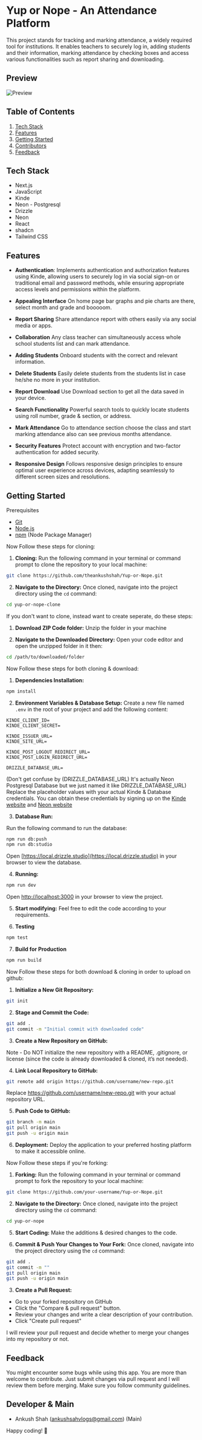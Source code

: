 <a name="readme-top"></a>

# Yup or Nope - An Attendance Platform

This project stands for tracking and marking attendance, a widely required tool for institutions. It enables teachers to securely log in, adding students and their information, marking attendance by checking boxes and access various functionalities such as report sharing and downloading.

## Preview

![Preview](public/Preview.png)

## <a name="table">Table of Contents</a>

1. [Tech Stack](#tech-stack)
2. [Features](#features)
3. [Getting Started](#getting-started)
4. [Contributors](#contributors)
5. [Feedback](#feedback)


## <a name="tech-stack">Tech Stack</a>

- Next.js
- JavaScript
- Kinde
- Neon - Postgresql
- Drizzle
- Neon
- React
- shadcn
- Tailwind CSS

## <a name="features">Features</a>

- **Authentication**: Implements authentication and authorization features using Kinde, allowing users to securely log in via social sign-on or traditional email and password methods, while ensuring appropriate access levels and permissions within the platform.

- **Appealing Interface** On home page bar graphs and pie charts are there, select month and grade and booooom.

- **Report Sharing** Share attendance report with others easily via any social media or apps.

- **Collaboration** Any class teacher can simultaneously access whole school students list and can mark attendance.

- **Adding Students** Onboard students with the correct and relevant information.

- **Delete Students** Easily delete students from the students list in case he/she no more in your institution.

- **Report Download** Use Download section to get all the data saved in your device.

- **Search Functionality** Powerful search tools to quickly locate students using roll number, grade & section, or address.

- **Mark Attendance** Go to attendance section choose the class and start marking attendance also can see previous months attendance.

- **Security Features** Protect account with encryption and two-factor authentication for added security.

- **Responsive Design** Follows responsive design principles to ensure optimal user experience across devices, adapting seamlessly to different screen sizes and resolutions.

## <a name="getting-started">Getting Started</a>

Prerequisites

- [Git](https://git-scm.com/)
- [Node.js](https://nodejs.org/en)
- [npm](https://www.npmjs.com/) (Node Package Manager)

Now Follow these steps for cloning:

1. **Cloning:** Run the following command in your terminal or command prompt to clone the repository to your local machine:

```bash
git clone https://github.com/theankushshah/Yup-or-Nope.git
```

2. **Navigate to the Directory:** Once cloned, navigate into the project directory using the `cd` command:

```bash
cd yup-or-nope-clone
```

If you don't want to clone, instead want to create seperate, do these steps:


1. **Download ZIP Code folder:** Unzip the folder in your machine


2. **Navigate to the Downloaded Directory:** Open your code editor and open the unzipped folder in it then:

```bash
cd /path/to/downloaded/folder
```

Now Follow these steps for both cloning & download:

1. **Dependencies Installation:**

```bash
npm install
```

2. **Environment Variables & Database Setup:** Create a new file named `.env` in the root of your project and add the following content:

```env
KINDE_CLIENT_ID=
KINDE_CLIENT_SECRET=

KINDE_ISSUER_URL=
KINDE_SITE_URL=

KINDE_POST_LOGOUT_REDIRECT_URL=
KINDE_POST_LOGIN_REDIRECT_URL=

DRIZZLE_DATABASE_URL=
```

(Don't get confuse by (DRIZZLE_DATABASE_URL) It's actually Neon Postgresql Database but we just named it like DRIZZLE_DATABASE_URL)
Replace the placeholder values with your actual Kinde & Database credentials. You can obtain these credentials by signing up on the [Kinde website](https://kinde.com/) and [Neon website](https://www.neon.tech/)

3. **Database Run:**

Run the following command to run the database:

```bash
npm run db:push
npm run db:studio 
```

Open [https://local.drizzle.studio](https://local.drizzle.studio) in your browser to view the database.

4. **Running:**

```bash
npm run dev
```

Open [http://localhost:3000](http://localhost:3000) in your browser to view the project.

5. **Start modifying:** Feel free to edit the code according to your requirements. 

6. **Testing**

```bash
npm test
```

7. **Build for Production**

```bash
npm run build
```

Now Follow these steps for both download & cloning in order to upload on github:

1. **Initialize a New Git Repository:**

```bash
git init
```

2. **Stage and Commit the Code:**

```bash
git add .
git commit -m "Initial commit with downloaded code"
```

3. **Create a New Repository on GitHub:**

Note - Do NOT initialize the new repository with a README, .gitignore, or license (since the code is already downloaded & cloned, it’s not needed).

4. **Link Local Repository to GitHub:**

```bash
git remote add origin https://github.com/username/new-repo.git
```

Replace https://github.com/username/new-repo.git with your actual repository URL.

5. **Push Code to GitHub:**

```bash
git branch -m main
git pull origin main
git push -u origin main
```

6. **Deployment:** Deploy the application to your preferred hosting platform to make it accessible online.


Now Follow these steps if you're forking:

1. **Forking:** Run the following command in your terminal or command prompt to fork the repository to your local machine:

```bash
git clone https://github.com/your-username/Yup-or-Nope.git
```

2. **Navigate to the Directory:** Once cloned, navigate into the project directory using the `cd` command:

```bash
cd yup-or-nope
```

5. **Start Coding:** Make the additions & desired changes to the code.


3. **Commit & Push Your Changes to Your Fork:** Once cloned, navigate into the project directory using the `cd` command:

```bash
git add .
git commit -m ""
git pull origin main
git push -u origin main
```

3. **Create a Pull Request:**

- Go to your forked repository on GitHub
- Click the "Compare & pull request" button.
- Review your changes and write a clear description of your contribution.
- Click "Create pull request"

I will review your pull request and decide whether to merge your changes into my repository or not.

## Feedback

You might encounter some bugs while using this app. You are more than welcome to contribute. Just submit changes via pull request and I will review them before merging. Make sure you follow community guidelines.

## Developer & Main

- Ankush Shah (ankushsahvlogs@gmail.com) (Main)

Happy coding! 🚀